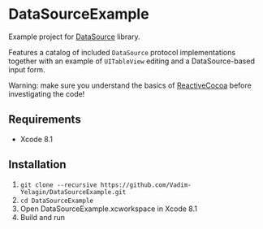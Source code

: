 # DataSourceExample

Example project for [DataSource](https://github.com/Vadim-Yelagin/DataSource) library.

Features a catalog of included `DataSource` protocol implementations together with an example of `UITableView` editing and a DataSource-based input form.

Warning: make sure you understand the basics of [ReactiveCocoa](https://github.com/ReactiveCocoa/ReactiveCocoa/) before investigating the code!

## Requirements

* Xcode 8.1

## Installation

1. `git clone --recursive https://github.com/Vadim-Yelagin/DataSourceExample.git`
2. `cd DataSourceExample`
3. Open DataSourceExample.xcworkspace in Xcode 8.1
4. Build and run
